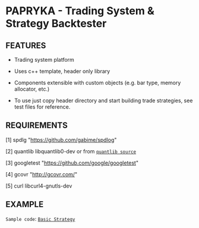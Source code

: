 
# PAPRYKA - Trading System & Strategy Backtester

## FEATURES ##

* Trading system platform

* Uses c++ template,  header only library

* Components extensible with custom objects (e.g. bar type, memory allocator, etc.)

* To use just copy header directory and start building trade strategies, see test files for reference.


## REQUIREMENTS

[1] spdlg       "https://github.com/gabime/spdlog"

[2] quantlib    libquantlib0-dev or from [`quantlib source`](https://quantlib.org/download.shtml)

[3] googletest	"https://github.com/google/googletest"

[4] gcovr       "http://gcovr.com/"

[5] curl        libcurl4-gnutls-dev

## EXAMPLE

`Sample code`: [`Basic Strategy`](https://github.com/akalingking/papryka/blob/master/test/strategy/strategybasic.cpp)


